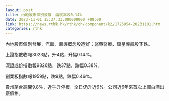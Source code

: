 ```yaml
---
layout: post
title: 內地股市個別發展　滬股高收0.14%
date: 2023-11-01 15:37:33.000000000 +08:00
link: https://news.rthk.hk/rthk/ch/component/k2/1725954-20231101.htm
categories: rthk
---
```


內地股市個別發展，汽車、超導概念股造好；醫藥醫療、衛星導航股下跌。

上證指數收報3023點，升4點，升幅0.14%。

深證成份指數報9826點，跌37點，跌幅0.38%。

創業板指數報1959點，跌9點，跌幅0.46%。

貴州茅台高開9.8%，近乎升停板，全日仍升近6%。公司近6年來首次上調白酒出廠價格。
